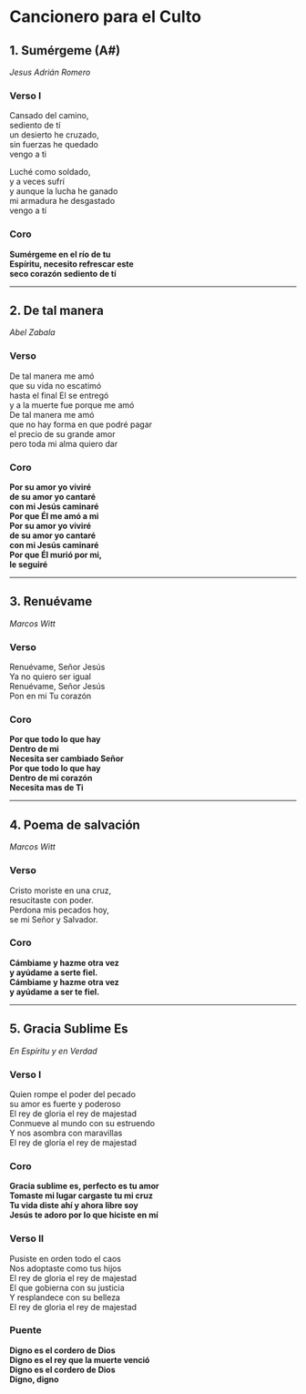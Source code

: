 # Cancionero para el Culto

## 1. Sumérgeme (A#)
*Jesus Adrián Romero*

### Verso I
Cansado del camino,  
sediento de tí  
un desierto he cruzado,  
sin fuerzas he quedado  
vengo a ti  

Luché como soldado,  
y a veces sufrí  
y aunque la lucha he ganado  
mi armadura he desgastado  
vengo a tí  

### Coro
**Sumérgeme en el río de tu  
Espíritu, necesito refrescar este  
seco corazón sediento de tí**  

---

## 2. De tal manera
*Abel Zabala*

### Verso
De tal manera me amó  
que su vida no escatimó  
hasta el final El se entregó  
y a la muerte fue porque me amó  
De tal manera me amó  
que no hay forma en que podré pagar  
el precio de su grande amor  
pero toda mi alma quiero dar  

### Coro
**Por su amor yo viviré  
de su amor yo cantaré  
con mi Jesús caminaré  
Por que Él me amó a mi  
Por su amor yo viviré  
de su amor yo cantaré  
con mi Jesús caminaré  
Por que Él murió por mi,  
le seguiré**  

---

## 3. Renuévame
*Marcos Witt*

### Verso
Renuévame, Señor Jesús  
Ya no quiero ser igual  
Renuévame, Señor Jesús  
Pon en mi Tu corazón  

### Coro
**Por que todo lo que hay  
Dentro de mi  
Necesita ser cambiado Señor  
Por que todo lo que hay  
Dentro de mi corazón  
Necesita mas de Ti**  

---

## 4. Poema de salvación
*Marcos Witt*

### Verso
Cristo moriste en una cruz,  
resucitaste con poder.  
Perdona mis pecados hoy,  
se mi Señor y Salvador.  

### Coro
**Cámbiame y hazme otra vez  
y ayúdame a serte fiel.  
Cámbiame y hazme otra vez  
y ayúdame a ser te fiel.**  

---

## 5. Gracia Sublime Es
*En Espíritu y en Verdad*

### Verso I
Quien rompe el poder del pecado  
su amor es fuerte y poderoso  
El rey de gloria el rey de majestad  
Conmueve al mundo con su estruendo  
Y nos asombra con maravillas  
El rey de gloria el rey de majestad  

### Coro
**Gracia sublime es, perfecto es tu amor  
Tomaste mi lugar cargaste tu mi cruz  
Tu vida diste ahí y ahora libre soy  
Jesús te adoro por lo que hiciste en mí**  

### Verso II
Pusiste en orden todo el caos  
Nos adoptaste como tus hijos  
El rey de gloria el rey de majestad  
El que gobierna con su justicia  
Y resplandece con su belleza  
El rey de gloria el rey de majestad  

### Puente
**Digno es el cordero de Dios  
Digno es el rey que la muerte venció  
Digno es el cordero de Dios  
Digno, digno**